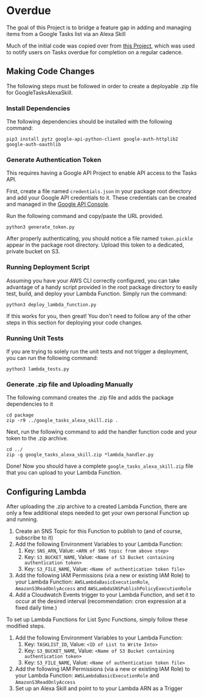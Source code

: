 # Overdue

The goal of this Project is to bridge a feature gap in adding and managing items from a Google Tasks list via an Alexa Skill

Much of the initial code was copied over from [this Project](https://github.com/Zaaptastic/Overdue), which was used to notify users on Tasks overdue for completion on a regular cadence. 

## Making Code Changes

The following steps must be followed in order to create a deployable .zip file for GoogleTasksAlexaSkill.

### Install Dependencies

The following dependencies should be installed with the following command:

```
pip3 install pytz google-api-python-client google-auth-httplib2 google-auth-oauthlib
```

### Generate Authentication Token

This requires having a Google API Project to enable API access to the Tasks API.

First, create a file named `credentials.json` in your package root directory and add your Google API credentials to it. These credentials can be created and managed in the [Google API Console](https://console.developers.google.com/apis/credentials).

Run the following command and copy/paste the URL provided. 

```
python3 generate_token.py
```

After properly authenticating, you should notice a file named `token.pickle` appear in the package root directory. Upload this token to a dedicated, private bucket on S3.

### Running Deployment Script
Assuming you have your AWS CLI correctly configured, you can take advantage of a handy script provided in the root package directory to easily test, build, and deploy your Lambda Function. Simply run the command:

```
python3 deploy_lambda_function.py
```

If this works for you, then great! You don't need to follow any of the other steps in this section for deploying your code changes.

### Running Unit Tests

If you are trying to solely run the unit tests and not trigger a deployment, you can run the following command: 

```
python3 lambda_tests.py
```

### Generate .zip file and Uploading Manually

The following command creates the .zip file and adds the package dependencies to it

```
cd package
zip -r9 ../google_tasks_alexa_skill.zip .
```

Next, run the following command to add the handler function code and your token to the .zip archive.

```
cd ../
zip -g google_tasks_alexa_skill.zip *lambda_handler.py
```

Done! Now you should have a complete `google_tasks_alexa_skill.zip` file that you can upload to your Lambda Function.

## Configuring Lambda

After uploading the .zip archive to a created Lambda Function, there are only a few additional steps needed to get your own personal Function up and running.

1. Create an SNS Topic for this Function to publish to (and of course, subscribe to it)
1. Add the following Environment Variables to your Lambda Function:
    1. Key: `SNS_ARN`, Value: `<ARN of SNS topic from above step>`
    1. Key: `S3_BUCKET_NAME`, Value: `<Name of S3 Bucket containing authentication token>`
    1. Key: `S3_FILE_NAME`, Value: `<Name of authentication token file>`
1. Add the following IAM Permissions (via a new or existing IAM Role) to your Lambda Function: `AWSLambdaBasicExecutionRole`, `AmazonS3ReadOnlyAccess` and `AWSLambdaSNSPublishPolicyExecutionRole`
1. Add a Cloudwatch Events trigger to your Lambda Function, and set it to occur at the desired interval (recommendation: cron expression at a fixed daily time.)

To set up Lambda Functions for List Sync Functions, simply follow these modified steps.

1. Add the following Environment Variables to your Lambda Function:
	1. Key: `TASKLIST_ID`, Value: `<ID of List to Write Into>`
    1. Key: `S3_BUCKET_NAME`, Value: `<Name of S3 Bucket containing authentication token>`
    1. Key: `S3_FILE_NAME`, Value: `<Name of authentication token file>`
1. Add the following IAM Permissions (via a new or existing IAM Role) to your Lambda Function: `AWSLambdaBasicExecutionRole` and `AmazonS3ReadOnlyAccess` 
1. Set up an Alexa Skill and point to to your Lambda ARN as a Trigger